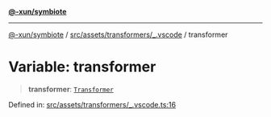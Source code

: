 [**@-xun/symbiote**](../../../../../README.md)

***

[@-xun/symbiote](../../../../../README.md) / [src/assets/transformers/\_.vscode](../README.md) / transformer

# Variable: transformer

> **transformer**: [`Transformer`](../../../type-aliases/Transformer.md)

Defined in: [src/assets/transformers/\_.vscode.ts:16](https://github.com/Xunnamius/symbiote/blob/75014db0d306eae609fdd593e692bde4e3ec6d31/src/assets/transformers/_.vscode.ts#L16)
